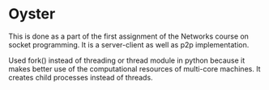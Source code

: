 Oyster
======

This is done as a part of the first assignment of the Networks course on socket programming. It is a server-client as well as p2p implementation. 

Used fork() instead of threading or thread module in python because it makes better use of the computational resources of multi-core machines. It creates child processes instead of threads.
